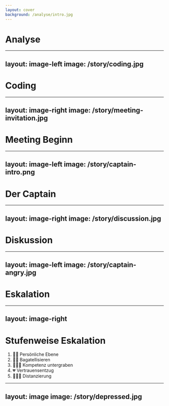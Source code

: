 ```yaml
---
layout: cover
background: /analyse/intro.jpg
---
```


# Analyse

---
layout: image-left
image: /story/coding.jpg
---

# Coding

---
layout: image-right
image: /story/meeting-invitation.jpg
---

# Meeting Beginn

---
layout: image-left
image: /story/captain-intro.png
---

# Der Captain

---
layout: image-right
image: /story/discussion.jpg
---

# Diskussion

---
layout: image-left
image: /story/captain-angry.jpg
---

# Eskalation

---
layout: image-right
---

# Stufenweise Eskalation

<Transform :scale="1.5">

<v-clicks>

1. 🫵🏻 Persönliche Ebene
1. 🤷🏻 Bagatellisieren
1. 🙇🏻‍♀️ Kompetenz untergraben
1. 💔 Vertrauensentzug
1. 🙅🏻‍♂️ Distanzierung

</v-clicks>

</Transform>

---
layout: image
image: /story/depressed.jpg
---
